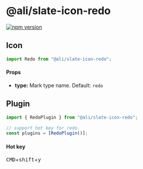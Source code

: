 # @ali/slate-icon-redo

[![npm version](https://badge.fury.io/js/%40canner%2Fslate-icon-redo.svg)](https://badge.fury.io/js/%40canner%2Fslate-icon-redo)

## Icon

```js
import Redo from "@ali/slate-icon-redo";
```

#### Props

* **type:** Mark type name. Default: `redo`

## Plugin

```js
import { RedoPlugin } from "@ali/slate-icon-redo";

// support hot key for redo.
const plugins = [RedoPlugin()];
```

#### Hot key

<kbd>CMD</kbd>+<kbd>shift</kbd>+<kbd>y</kbd>
